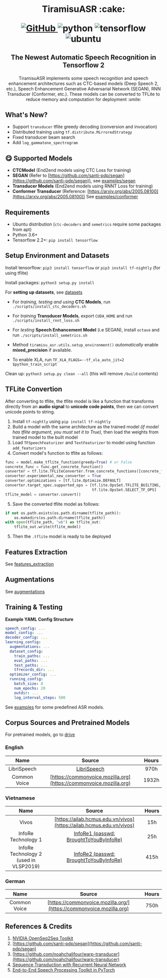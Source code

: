 <h1 align="center">
<p>TiramisuASR :cake:</p>
<p align="center">
<a href="https://github.com/usimarit/TiramisuASR/blob/master/LICENSE">
  <img alt="GitHub" src="https://img.shields.io/github/license/usimarit/TiramisuASR?style=for-the-badge&logo=apache">
</a>
<img alt="python" src="https://img.shields.io/badge/python-%3E%3D3.6-blue?style=for-the-badge&logo=python">
<img alt="tensorflow" src="https://img.shields.io/badge/tensorflow-%3E%3D2.3.0-orange?style=for-the-badge&logo=tensorflow">
<img alt="ubuntu" src="https://img.shields.io/badge/ubuntu-%3E%3D18.04-blueviolet?style=for-the-badge&logo=ubuntu">
</p>
</h1>
<h2 align="center">
<p>The Newest Automatic Speech Recognition in Tensorflow 2</p>
</h2>

<p align="center">
TiramisuASR implements some speech recognition and speech enhancement architectures such as CTC-based models (Deep Speech 2, etc.), Speech Enhancement Generative Adversarial Network (SEGAN), RNN Transducer (Conformer, etc.). These models can be converted to TFLite to reduce memory and computation for deployment :smile:
</p>

## What's New?

- Support `transducer` tflite greedy decoding (conversion and invocation) 
- Distributed training using `tf.distribute.MirroredStrategy`
- Fixed transducer beam search
- Add `log_gammatone_spectrogram`

## :yum: Supported Models

- **CTCModel** (End2end models using CTC Loss for training)
- **SEGAN** (Refer to [https://github.com/santi-pdp/segan](https://github.com/santi-pdp/segan)), see [examples/segan](./examples/segan)
- **Transducer Models** (End2end models using RNNT Loss for training)
- **Conformer Transducer** (Reference: [https://arxiv.org/abs/2005.08100](https://arxiv.org/abs/2005.08100))
  See [examples/conformer](./examples/conformer)

## Requirements

- Ubuntu distribution (`ctc-decoders` and `semetrics` require some packages from apt)
- Python 3.6+
- Tensorflow 2.2+: `pip install tensorflow`

## Setup Environment and Datasets

Install tensorflow: `pip3 install tensorflow` or `pip3 install tf-nightly` (for using tflite)

Install packages: `python3 setup.py install`

For **setting up datasets**, see [datasets](./tiramisu_asr/datasets/README.md)

- For _training, testing and using_ **CTC Models**, run `./scripts/install_ctc_decoders.sh`

- For _training_ **Transducer Models**, export `CUDA_HOME` and run `./scripts/install_rnnt_loss.sh`

- For _testing_ **Speech Enhancement Model** (i.e SEGAN), install `octave` and run `./scripts/install_semetrics.sh`

- Method `tiramisu_asr.utils.setup_environment()` _automatically_ enable **mixed_precision** if available.

- To enable XLA, run `TF_XLA_FLAGS=--tf_xla_auto_jit=2 $python_train_script`

Clean up: `python3 setup.py clean --all` (this will remove `/build` contents)

## TFLite Convertion

After converting to tflite, the tflite model is like a function that transforms directly from an **audio signal** to **unicode code points**, then we can convert unicode points to string.

1. Install `tf-nightly` using `pip install tf-nightly`
2. Build a model with the same architecture as the trained model _(if model has tflite argument, you must set it to True)_, then load the weights from trained model to the built model
3. Load `TFSpeechFeaturizer` and `TextFeaturizer` to model using function `add_featurizers`
4. Convert model's function to tflite as follows:

```python
func = model.make_tflite_function(greedy=True) # or False
concrete_func = func.get_concrete_function()
converter = tf.lite.TFLiteConverter.from_concrete_functions([concrete_func])
converter.experimental_new_converter = True
converter.optimizations = [tf.lite.Optimize.DEFAULT]
converter.target_spec.supported_ops = [tf.lite.OpsSet.TFLITE_BUILTINS,
                                       tf.lite.OpsSet.SELECT_TF_OPS]
tflite_model = converter.convert()
```

5. Save the converted tflite model as follows:

```python
if not os.path.exists(os.path.dirname(tflite_path)):
    os.makedirs(os.path.dirname(tflite_path))
with open(tflite_path, "wb") as tflite_out:
    tflite_out.write(tflite_model)
```

5. Then the `.tflite` model is ready to be deployed

## Features Extraction

See [features_extraction](./tiramisu_asr/featurizers/README.md)

## Augmentations

See [augmentations](./tiramisu_asr/augmentations/README.md)

## Training & Testing

**Example YAML Config Structure**

```yaml
speech_config: ...
model_config: ...
decoder_config: ...
learning_config:
  augmentations: ...
  dataset_config:
    train_paths: ...
    eval_paths: ...
    test_paths: ...
    tfrecords_dir: ...
  optimizer_config: ...
  running_config:
    batch_size: 8
    num_epochs: 20
    outdir: ...
    log_interval_steps: 500
```

See [examples](./examples/) for some predefined ASR models.

## Corpus Sources and Pretrained Models

For pretrained models, go to [drive](https://drive.google.com/drive/folders/1BD0AK30n8hc-yR28C5FW3LqzZxtLOQfl?usp=sharing)

### English

|   **Name**   |                             **Source**                             | **Hours** |
| :----------: | :----------------------------------------------------------------: | :-------: |
| LibriSpeech  |              [LibriSpeech](http://www.openslr.org/12)              |   970h    |
| Common Voice | [https://commonvoice.mozilla.org](https://commonvoice.mozilla.org) |   1932h   |

### Vietnamese

|                **Name**                |                                       **Source**                                       | **Hours** |
| :------------------------------------: | :------------------------------------------------------------------------------------: | :-------: |
|                 Vivos                  |          [https://ailab.hcmus.edu.vn/vivos](https://ailab.hcmus.edu.vn/vivos)          |    15h    |
|          InfoRe Technology 1           |  [InfoRe1 (passwd: BroughtToYouByInfoRe)](https://files.huylenguyen.com/25hours.zip)   |    25h    |
| InfoRe Technology 2 (used in VLSP2019) | [InfoRe2 (passwd: BroughtToYouByInfoRe)](https://files.huylenguyen.com/audiobooks.zip) |   415h    |

### German

|   **Name**   |                             **Source**                              | **Hours** |
| :----------: | :-----------------------------------------------------------------: | :-------: |
| Common Voice | [https://commonvoice.mozilla.org/](https://commonvoice.mozilla.org) |   750h    |

## References & Credits

1. [NVIDIA OpenSeq2Seq Toolkit](https://github.com/NVIDIA/OpenSeq2Seq)
2. [https://github.com/santi-pdp/segan](https://github.com/santi-pdp/segan)
3. [https://github.com/noahchalifour/warp-transducer](https://github.com/noahchalifour/warp-transducer)
4. [Sequence Transduction with Recurrent Neural Network](https://arxiv.org/abs/1211.3711)
5. [End-to-End Speech Processing Toolkit in PyTorch](https://github.com/espnet/espnet)
